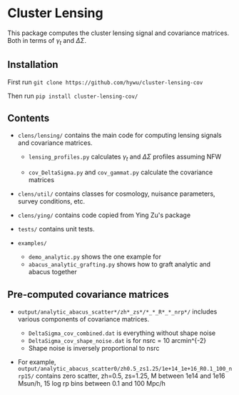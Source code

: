 # Cluster Lensing 

This package computes the cluster lensing signal and covariance matrices.  Both in terms of $\gamma_t$ and $\Delta\Sigma$.

<!-- Put this in your `~/.bashrc`

`export PYTHONPATH="/your_folder/cluster-lensing-cov/:$PYTHONPATH"` -->

## Installation
First run `git clone https://github.com/hywu/cluster-lensing-cov`

Then run `pip install cluster-lensing-cov/`

## Contents

* `clens/lensing/` contains the main code for computing lensing signals and covariance matrices.  

	* `lensing_profiles.py` calculates $\gamma_t$ and $\Delta\Sigma$ profiles assuming NFW

	* `cov_DeltaSigma.py` and `cov_gammat.py` calculate the covariance matrices  

* `clens/util/` contains classes for cosmology, nuisance parameters, survey conditions, etc.

* `clens/ying/` contains code copied from Ying Zu's package

* `tests/` contains unit tests.

* `examples/` 
	* `demo_analytic.py` shows the one example for 
	* `abacus_analytic_grafting.py` shows how to graft analytic and abacus together 


## Pre-computed covariance matrices

* `output/analytic_abacus_scatter*/zh*_zs*/*_*_R*_*_nrp*/` includes various components of covariance matrices.
	* `DeltaSigma_cov_combined.dat` is everything without shape noise
	* `DeltaSigma_cov_shape_noise.dat` is for nsrc = 10 arcmin^{-2}
	*  Shape noise is inversely proportional to nsrc

* For example, `output/analytic_abacus_scatter0/zh0.5_zs1.25/1e+14_1e+16_R0.1_100_nrp15/` contains zero scatter, zh=0.5, zs=1.25, M between 1e14 and 1e16 Msun/h, 15 log rp bins between 0.1 and 100 Mpc/h